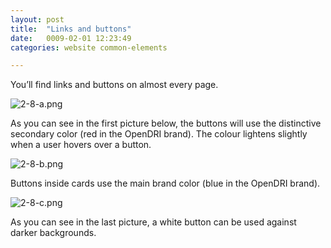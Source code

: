 ```yaml
---
layout: post
title:  "Links and buttons"
date:   0009-02-01 12:23:49
categories: website common-elements

---
```


You’ll find links and buttons on almost every page.

<div class="c-image -not-full-center">
  <img src="/innovation-lab-brand-guidelines/images/02-website/02-02-common-elements/02-02-02-links-and-buttons/2-8-a.png" alt="2-8-a.png">
</div>

As you can see in the first picture below, the buttons will use the distinctive secondary color (red in the OpenDRI brand). The colour lightens slightly when a user hovers over a button.

<div class="c-image -not-full-center">
  <img src="/innovation-lab-brand-guidelines/images/02-website/02-02-common-elements/02-02-02-links-and-buttons/2-8-b.png" alt="2-8-b.png">
</div>

Buttons inside cards use the main brand color (blue in the OpenDRI brand).

<div class="c-image -full-width">
  <img src="/innovation-lab-brand-guidelines/images/02-website/02-02-common-elements/02-02-02-links-and-buttons/2-8-c.png" alt="2-8-c.png">
</div>


As you can see in the last picture, a white button can be used against darker backgrounds.
